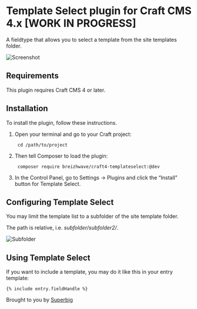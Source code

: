 # Template Select plugin for Craft CMS 4.x [WORK IN PROGRESS]

A fieldtype that allows you to select a template from the site templates folder.

![Screenshot](resources/img/field-screenshot@2x.png)

## Requirements

This plugin requires Craft CMS 4 or later.

## Installation

To install the plugin, follow these instructions.

1. Open your terminal and go to your Craft project:

        cd /path/to/project

2. Then tell Composer to load the plugin:

        composer require breizhwave/craft4-templateselect:@dev


3. In the Control Panel, go to Settings → Plugins and click the “Install” button for Template Select.

## Configuring Template Select

You may limit the template list to a subfolder of the site template folder.

The path is relative, i.e. _subfolder/subfolder2/_.

![Subfolder](resources/img/field-config@2x.png)

## Using Template Select

If you want to include a template, you may do it like this in your entry template:

```twig
{% include entry.fieldHandle %}
```

Brought to you by [Superbig](https://superbig.co)
